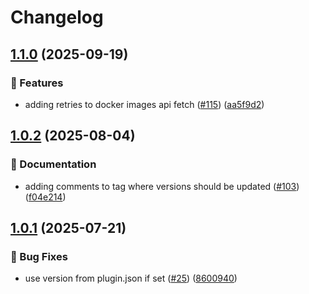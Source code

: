 # Changelog

## [1.1.0](https://github.com/grafana/plugin-actions/compare/e2e-version/v1.0.2...e2e-version/v1.1.0) (2025-09-19)


### 🎉 Features

* adding retries to docker images api fetch ([#115](https://github.com/grafana/plugin-actions/issues/115)) ([aa5f9d2](https://github.com/grafana/plugin-actions/commit/aa5f9d2f5cea71c5ba3b0c90733d05f53b209998))

## [1.0.2](https://github.com/grafana/plugin-actions/compare/e2e-version/v1.0.1...e2e-version/v1.0.2) (2025-08-04)


### 📝 Documentation

* adding comments to tag where versions should be updated ([#103](https://github.com/grafana/plugin-actions/issues/103)) ([f04e214](https://github.com/grafana/plugin-actions/commit/f04e21488739016924156a57530ff8cb99041232))

## [1.0.1](https://github.com/grafana/plugin-actions/compare/e2e-version/v1.0.0...e2e-version/v1.0.1) (2025-07-21)


### 🐛 Bug Fixes

* use version from plugin.json if set ([#25](https://github.com/grafana/plugin-actions/issues/25)) ([8600940](https://github.com/grafana/plugin-actions/commit/860094027d825ce1c62d2e5c00ff1278ba068f3c))

